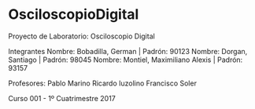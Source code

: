 # OsciloscopioDigital
Proyecto de Laboratorio: Osciloscopio Digital

Integrantes
Nombre: Bobadilla, German |  Padrón: 90123
Nombre: Dorgan, Santiago |  Padrón: 98045
Nombre: Montiel, Maximiliano Alexis | Padrón: 93157


Profesores: 
Pablo Marino
Ricardo Iuzolino
Francisco Soler


 Curso 001 - 1º Cuatrimestre 2017
